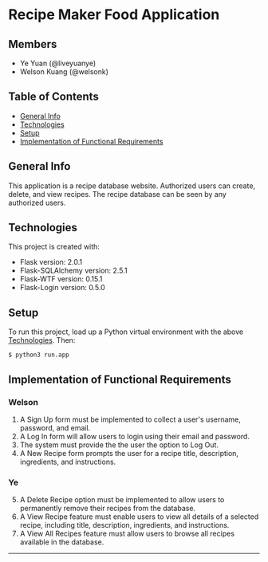 # Recipe Maker Food Application
## Members
- Ye Yuan (@liveyuanye)
- Welson Kuang (@welsonk)

## Table of Contents
* [General Info](#general-info)
* [Technologies](#technologies)
* [Setup](#setup)
* [Implementation of Functional Requirements](#implementation-of-functional-requirements)

## General Info
This application is a recipe database website. Authorized users can create, delete, and view recipes. The recipe database can be seen by any authorized users.
	
## Technologies
This project is created with:
* Flask version: 2.0.1
* Flask-SQLAlchemy version: 2.5.1
* Flask-WTF version: 0.15.1
* Flask-Login version: 0.5.0
	
## Setup
To run this project, load up a Python virtual environment with the above [Technologies](#technologies). Then:
```
$ python3 run.app
```

## Implementation of Functional Requirements
### Welson
1. A Sign Up form must be implemented to collect a user's username, password, and email.
2. A Log In form will allow users to login using their email and password.
3. The system must provide the the user the option to Log Out.
4. A New Recipe form prompts the user for a recipe title, description, ingredients, and instructions.
### Ye
5. A Delete Recipe option must be implemented to allow users to permanently remove their recipes from the database.
6. A View Recipe feature must enable users to view all details of a selected recipe, including title, description, ingredients, and instructions.
7. A View All Recipes feature must allow users to browse all recipes available in the database.

---
